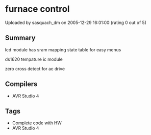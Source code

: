 # furnace control

Uploaded by sasquach_dm on 2005-12-29 16:01:00 (rating 0 out of 5)

## Summary

lcd module has sram mapping state table for easy menus  

ds1620 tempature ic module  

zero cross detect for ac drive

## Compilers

- AVR Studio 4

## Tags

- Complete code with HW
- AVR Studio 4
